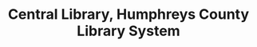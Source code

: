 ---
layout: repo
title: "Central Library, Humphreys County Library System"
id: 23709
permalink: repos/23709/
---